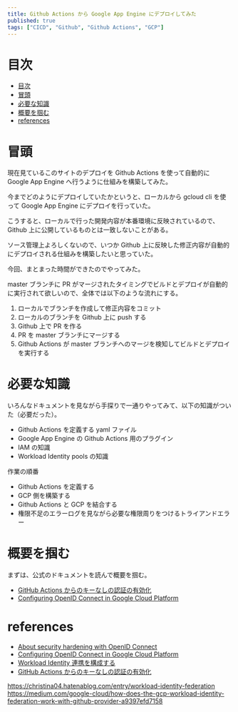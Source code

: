 ```yaml
---
title: Github Actions から Google App Engine にデプロイしてみた
published: true
tags: ["CICD", "Github", "Github Actions", "GCP"]
---
```


# 目次

- [目次](#目次)
- [冒頭](#冒頭)
- [必要な知識](#必要な知識)
- [概要を掴む](#概要を掴む)
- [references](#references)

# 冒頭

現在見ているこのサイトのデプロイを Github Actions を使って自動的に Google App Engine へ行うように仕組みを構築してみた。

今までどのようにデプロイしていたかというと、ローカルから gcloud cli を使って Google App Engine にデプロイを行っていた。

こうすると、ローカルで行った開発内容が本番環境に反映されているので、Github 上に公開しているものとは一致しないことがある。

ソース管理上よろしくないので、いつか Github 上に反映した修正内容が自動的にデプロイされる仕組みを構築したいと思っていた。

今回、まとまった時間ができたのでやってみた。

master ブランチに PR がマージされたタイミングでビルドとデプロイが自動的に実行されて欲しいので、全体では以下のような流れにする。

1. ローカルでブランチを作成して修正内容をコミット
2. ローカルのブランチを Github 上に push する
3. Github 上で PR を作る
4. PR を master ブランチにマージする
5. Github Actions が master ブランチへのマージを検知してビルドとデプロイを実行する

# 必要な知識

いろんなドキュメントを見ながら手探りで一通りやってみて、以下の知識がついた（必要だった）。

- Github Actions を定義する yaml ファイル
- Google App Engine の Github Actions 用のプラグイン
- IAM の知識
- Workload Identity pools の知識

作業の順番

- Github Actions を定義する
- GCP 側を構築する
- Github Actions と GCP を結合する
- 権限不足のエラーログを見ながら必要な権限周りをつけるトライアンドエラー

# 概要を掴む

まずは、公式のドキュメントを読んで概要を掴む。

- [GitHub Actions からのキーなしの認証の有効化](https://cloud.google.com/blog/ja/products/identity-security/enabling-keyless-authentication-from-github-actions?hl=ja)
- [Configuring OpenID Connect in Google Cloud Platform](https://docs.github.com/en/actions/deployment/security-hardening-your-deployments/configuring-openid-connect-in-google-cloud-platform)

# references

- [About security hardening with OpenID Connect](https://docs.github.com/en/actions/deployment/security-hardening-your-deployments/about-security-hardening-with-openid-connect)
- [Configuring OpenID Connect in Google Cloud Platform](https://docs.github.com/en/actions/deployment/security-hardening-your-deployments/configuring-openid-connect-in-google-cloud-platform)
- [Workload Identity 連携を構成する](https://cloud.google.com/iam/docs/workload-identity-federation-with-deployment-pipelines?hl=ja#configure)
- [GitHub Actions からのキーなしの認証の有効化](https://cloud.google.com/blog/ja/products/identity-security/enabling-keyless-authentication-from-github-actions?hl=ja)

https://christina04.hatenablog.com/entry/workload-identity-federation
https://medium.com/google-cloud/how-does-the-gcp-workload-identity-federation-work-with-github-provider-a9397efd7158
